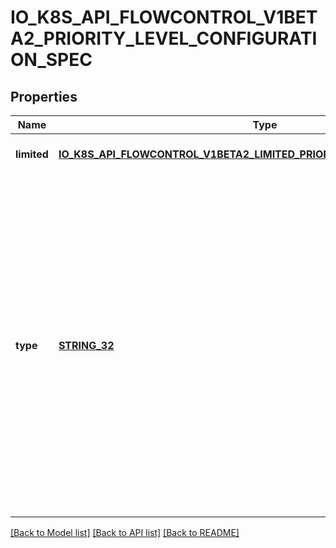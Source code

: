 # IO_K8S_API_FLOWCONTROL_V1BETA2_PRIORITY_LEVEL_CONFIGURATION_SPEC

## Properties
Name | Type | Description | Notes
------------ | ------------- | ------------- | -------------
**limited** | [**IO_K8S_API_FLOWCONTROL_V1BETA2_LIMITED_PRIORITY_LEVEL_CONFIGURATION**](io.k8s.api.flowcontrol.v1beta2.LimitedPriorityLevelConfiguration.md) |  | [optional] [default to null]
**type** | [**STRING_32**](STRING_32.md) | &#x60;type&#x60; indicates whether this priority level is subject to limitation on request execution.  A value of &#x60;\&quot;Exempt\&quot;&#x60; means that requests of this priority level are not subject to a limit (and thus are never queued) and do not detract from the capacity made available to other priority levels.  A value of &#x60;\&quot;Limited\&quot;&#x60; means that (a) requests of this priority level _are_ subject to limits and (b) some of the server&#39;s limited capacity is made available exclusively to this priority level. Required. | [default to null]

[[Back to Model list]](../README.md#documentation-for-models) [[Back to API list]](../README.md#documentation-for-api-endpoints) [[Back to README]](../README.md)


